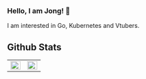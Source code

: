 ### Hello, I am Jong! 👋

I am interested in Go, Kubernetes and Vtubers.

## Github Stats
<table><tr><td valign="top" width="50%">

<img src="https://github-readme-stats.vercel.app/api?username=gopher-bell&show_icons=true&theme=tokyonight" align="left" style="width: 100%"/>

</td><td valign="top" width="50%">

<img src="https://github-readme-stats.vercel.app/api/top-langs/?username=gopher-bell&hide=Objective-C%2B%2B&langs_count=4&layout=compact&theme=tokyonight" align="left" style="width: 100%"/>

</td></tr></table>

<!--
**gopher-bell/gopher-bell** is a ✨ _special_ ✨ repository because its `README.md` (this file) appears on your GitHub profile.

Here are some ideas to get you started:

- 🔭 I’m currently working on ...
- 🌱 I’m currently learning ...
- 👯 I’m looking to collaborate on ...
- 🤔 I’m looking for help with ...
- 💬 Ask me about ...
- 📫 How to reach me: ...
- 😄 Pronouns: ...
- ⚡ Fun fact: ...
-->
